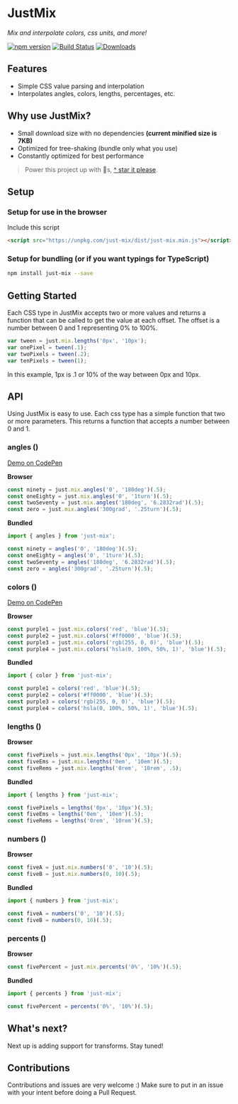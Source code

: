 # JustMix

*Mix and interpolate colors, css units, and more!*

[![npm version](https://badge.fury.io/js/just-mix.svg)](https://badge.fury.io/js/just-mix)
[![Build Status](https://travis-ci.org/just-animate/just-mix.svg?branch=master)](https://travis-ci.org/just-animate/just-mix)
[![Downloads](https://img.shields.io/npm/dm/just-mix.svg)](https://www.npmjs.com/package/just-mix)

## Features

- Simple CSS value parsing and interpolation
- Interpolates angles, colors, lengths, percentages, etc.

## Why use JustMix?

- Small download size with no dependencies __(current minified size is 7KB)__
- Optimized for tree-shaking (bundle only what you use)
- Constantly optimized for best performance

> Power this project up with 🌟s,  [^ star it please](https://github.com/just-animate/just-mix/stargazers).

## Setup

### Setup for use in the browser
Include this script
```html
<script src="https://unpkg.com/just-mix/dist/just-mix.min.js"></script>
```

### Setup for bundling (or if you want typings for TypeScript)

```bash
npm install just-mix --save
```

## Getting Started

Each CSS type in JustMix accepts two or more values and returns a function that can be called to get the value at each offset. The offset is a number between 0 and 1 representing 0% to 100%.

```ts
var tween = just.mix.lengths('0px', '10px');
var onePixel = tween(.1);
var twoPixels = tween(.2);
var tenPixels = tween(1);
```

In this example, 1px is .1 or 10% of the way between 0px and 10px.

## API

Using JustMix is easy to use. Each css type has a simple function that two or more parameters.  This returns a function that accepts a number between 0 and 1.

### angles ()
[Demo on CodePen](http://codepen.io/notoriousb1t/pen/zNjXbP/?editors=0110)

**Browser**
```ts
const ninety = just.mix.angles('0', '180deg')(.5);
const oneEighty = just.mix.angles('0', '1turn')(.5);
const twoSeventy = just.mix.angles('180deg', '6.2832rad')(.5);
const zero = just.mix.angles('300grad', '.25turn')(.5);
```

**Bundled**
```ts
import { angles } from 'just-mix';

const ninety = angles('0', '180deg')(.5);
const oneEighty = angles('0', '1turn')(.5);
const twoSeventy = angles('180deg', '6.2832rad')(.5);
const zero = angles('300grad', '.25turn')(.5);
```

### colors ()
[Demo on CodePen](http://codepen.io/notoriousb1t/pen/vgjXaP/?editors=0010)

**Browser**
```ts
const purple1 = just.mix.colors('red', 'blue')(.5);
const purple2 = just.mix.colors('#ff0000', 'blue')(.5);
const purple3 = just.mix.colors('rgb(255, 0, 0)', 'blue')(.5);
const purple4 = just.mix.colors('hsla(0, 100%, 50%, 1)', 'blue')(.5);
```

**Bundled**
```ts
import { color } from 'just-mix';

const purple1 = colors('red', 'blue')(.5);
const purple2 = colors('#ff0000', 'blue')(.5);
const purple3 = colors('rgb(255, 0, 0)', 'blue')(.5);
const purple4 = colors('hsla(0, 100%, 50%, 1)', 'blue')(.5);
```

### lengths ()
**Browser**
```ts
const fivePixels = just.mix.lengths('0px', '10px')(.5);
const fiveEms = just.mix.lengths('0em', '10em')(.5);
const fiveRems = just.mix.lengths('0rem', '10rem', .5);
```

**Bundled**
```ts
import { lengths } from 'just-mix';

const fivePixels = lengths('0px', '10px')(.5);
const fiveEms = lengths('0em', '10em')(.5);
const fiveRems = lengths('0rem', '10rem')(.5);
```

### numbers ()
**Browser**
```ts
const fiveA = just.mix.numbers('0', '10')(.5);
const fiveB = just.mix.numbers(0, 10)(.5);
```

**Bundled**
```ts
import { numbers } from 'just-mix';

const fiveA = numbers('0', '10')(.5);
const fiveB = numbers(0, 10)(.5);
```

### percents ()
**Browser**
```ts
const fivePercent = just.mix.percents('0%', '10%')(.5);
```

**Bundled**
```ts
import { percents } from 'just-mix';

const fivePercent = percents('0%', '10%')(.5);
```

## What's next?

Next up is adding support for transforms.   Stay tuned!

## Contributions

Contributions and issues are very welcome :)  Make sure to put in an issue with your intent before doing a Pull Request.